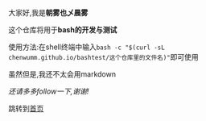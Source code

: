 大家好,我是**朝雾也乄晨雾**  

这个仓库将用于**bash的开发与测试**  

使用方法:在shell终端中输入`bash -c "$(curl -sL chenwumm.github.io/bashtest/这个仓库里的文件名)"`即可使用 

虽然但是,我还不太会用markdown  

*还请多多follow一下,谢谢!*

跳转到[首页](https://chenwumm.github.io/)

